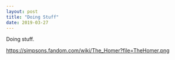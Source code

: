 ```yaml
---
layout: post
title: "Doing Stuff"
date: 2019-03-27
---
```


Doing stuff. 

https://simpsons.fandom.com/wiki/The_Homer?file=TheHomer.png
